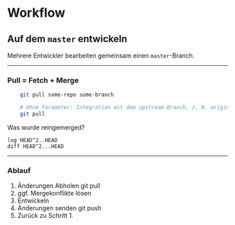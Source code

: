 # Workflow
## Auf dem `master` entwickeln

Mehrere Entwickler bearbeiten gemeinsam einen `master`-Branch.

---

### Pull = Fetch + Merge

```bash
    git pull some-repo some-branch

    # Ohne Parameter: Integration mit dem upstream-Branch, z. B. origin/master
    git pull
```


Was wurde reingemerged?

    log HEAD^2..HEAD
    diff HEAD^2...HEAD


---

### Ablauf

1. Änderungen Abholen
        git pull
1. ggf. Mergekonflikte lösen
1. Entwickeln
1. Änderungen senden
       git push
1. Zurück zu Schritt 1.